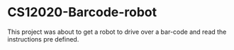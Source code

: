# CS12020-Barcode-robot
This project was about to get a robot to drive over a bar-code and read the instructions pre defined.
